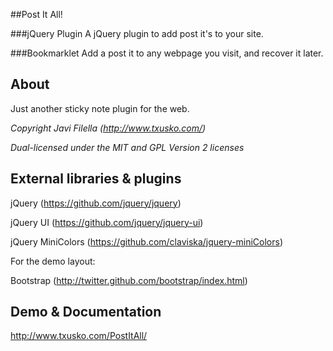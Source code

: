 ##Post It All!

###jQuery Plugin
A jQuery plugin to add post it's to your site.

###Bookmarklet
Add a post it to any webpage you visit, and recover it later.

## About

Just another sticky note plugin for the web.

_Copyright Javi Filella (http://www.txusko.com/)_

_Dual-licensed under the MIT and GPL Version 2 licenses_

## External libraries & plugins

jQuery (https://github.com/jquery/jquery)

jQuery UI (https://github.com/jquery/jquery-ui)

jQuery MiniColors (https://github.com/claviska/jquery-miniColors)

For the demo layout:

Bootstrap (http://twitter.github.com/bootstrap/index.html)

## Demo & Documentation

http://www.txusko.com/PostItAll/
